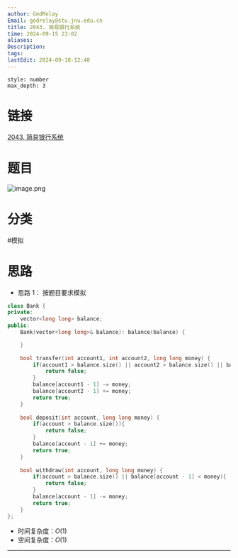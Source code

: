 ```yaml
---
author: GedRelay
Email: gedrelay@stu.jnu.edu.cn
title: 2043. 简易银行系统
time: 2024-09-15 23:02
aliases: 
Description: 
tags: 
lastEdit: 2024-09-18-12:48
---
```


```toc
style: number
max_depth: 3
```

# 链接
[2043. 简易银行系统](https://leetcode.cn/problems/simple-bank-system/) 

# 题目
![image.png](https://ged-pic-bed.oss-cn-guangzhou.aliyuncs.com/img/202409152302425.png)


# 分类
#模拟 

# 思路
- 思路 1：
按题目要求模拟


```cpp
class Bank {
private:
    vector<long long> balance;
public:
    Bank(vector<long long>& balance): balance(balance) {

    }
    
    bool transfer(int account1, int account2, long long money) {
        if(account1 > balance.size() || account2 > balance.size() || balance[account1 - 1] < money){
            return false;
        }
        balance[account1 - 1] -= money;
        balance[account2 - 1] += money;
        return true;
    }
    
    bool deposit(int account, long long money) {
        if(account > balance.size()){
            return false;
        }
        balance[account - 1] += money;
        return true;
    }
    
    bool withdraw(int account, long long money) {
        if(account > balance.size() || balance[account - 1] < money){
            return false;
        }
        balance[account - 1] -= money;
        return true;
    }
};
```


- 时间复杂度：${O\left( 1 \right)  }$ 
- 空间复杂度：${O\left( 1 \right)  }$ 


---


